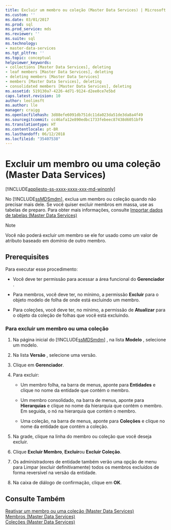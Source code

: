 ```yaml
---
title: Excluir um membro ou coleção (Master Data Services) | Microsoft Docs
ms.custom: ''
ms.date: 03/01/2017
ms.prod: sql
ms.prod_service: mds
ms.reviewer: ''
ms.suite: sql
ms.technology:
- master-data-services
ms.tgt_pltfrm: ''
ms.topic: conceptual
helpviewer_keywords:
- collections [Master Data Services], deleting
- leaf members [Master Data Services], deleting
- deleting members [Master Data Services]
- members [Master Data Services], deleting
- consolidated members [Master Data Services], deleting
ms.assetid: 519130a7-4226-4d71-9124-d2ee0ce7e5bd
caps.latest.revision: 10
author: leolimsft
ms.author: lle
manager: craigg
ms.openlocfilehash: 3d88efe6091db751dc11da023da51de3da8a4f49
ms.sourcegitcommit: cc46afa12e890edbc1733febeec87438d6051bf9
ms.translationtype: HT
ms.contentlocale: pt-BR
ms.lasthandoff: 06/12/2018
ms.locfileid: "35407538"
---
```

# <a name="delete-a-member-or-collection-master-data-services"></a>Excluir um membro ou uma coleção (Master Data Services)

[!INCLUDE[appliesto-ss-xxxx-xxxx-xxx-md-winonly](../includes/appliesto-ss-xxxx-xxxx-xxx-md-winonly.md)]

  No [!INCLUDE[ssMDSmdm](../includes/ssmdsmdm-md.md)], exclua um membro ou coleção quando não precisar mais dele. Se você quiser excluir membros em massa, use as tabelas de preparo. Para obter mais informações, consulte [Importar dados de tabelas &#40;Master Data Services&#41;](../master-data-services/import-data-from-tables-master-data-services.md)  
  
> [!NOTE]  
>  Você não poderá excluir um membro se ele for usado como um valor de atributo baseado em domínio de outro membro.  
  
## <a name="prerequisites"></a>Prerequisites  
 Para executar esse procedimento:  
  
-   Você deve ter permissão para acessar a área funcional do **Gerenciador** .  
  
-   Para membros, você deve ter, no mínimo, a permissão **Excluir** para o objeto modelo de folha de onde está excluindo um membro.  
  
-   Para coleções, você deve ter, no mínimo, a permissão de **Atualizar** para o objeto da coleção de folhas que você está excluindo.  
  
### <a name="to-delete-a-member-or-collection"></a>Para excluir um membro ou uma coleção  
  
1.  Na página inicial do [!INCLUDE[ssMDSmdm](../includes/ssmdsmdm-md.md)] , na lista **Modelo** , selecione um modelo.  
  
2.  Na lista **Versão** , selecione uma versão.  
  
3.  Clique em **Gerenciador**.  
  
4.  Para excluir:  
  
    -   Um membro folha, na barra de menus, aponte para **Entidades** e clique no nome da entidade que contém o membro.  
  
    -   Um membro consolidado, na barra de menus, aponte para **Hierarquias** e clique no nome da hierarquia que contém o membro. Em seguida, o nó na hierarquia que contém o membro.  
  
    -   Uma coleção, na barra de menus, aponte para **Coleções** e clique no nome da entidade que contém a coleção.  
  
5.  Na grade, clique na linha do membro ou coleção que você deseja excluir.  
  
6.  Clique **Excluir Membro**, **Excluir**ou **Excluir Coleção**.  
  
7.  Os administradores de entidade também verão uma opção de menu para Limpar (excluir definitivamente) todos os membros excluídos de forma reversível na versão da entidade.  
  
8.  Na caixa de diálogo de confirmação, clique em **OK**.  
  
## <a name="see-also"></a>Consulte Também  
 [Reativar um membro ou uma coleção &#40;Master Data Services&#41;](../master-data-services/reactivate-a-member-or-collection-master-data-services.md)   
 [Membros &#40;Master Data Services&#41;](../master-data-services/members-master-data-services.md)   
 [Coleções &#40;Master Data Services&#41;](../master-data-services/collections-master-data-services.md)  
  
  
